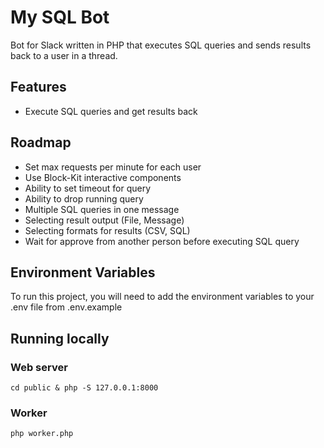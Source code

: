 # My SQL Bot

Bot for Slack written in PHP that executes SQL queries and sends results back to a user in a thread.

## Features

- Execute SQL queries and get results back

## Roadmap

- Set max requests per minute for each user
- Use Block-Kit interactive components
- Ability to set timeout for query
- Ability to drop running query
- Multiple SQL queries in one message
- Selecting result output (File, Message)
- Selecting formats for results (CSV, SQL)
- Wait for approve from another person before executing SQL query

## Environment Variables

To run this project, you will need to add the environment variables to your .env file from .env.example

## Running locally

### Web server

```shell
cd public & php -S 127.0.0.1:8000
```

### Worker

```shell
php worker.php
```